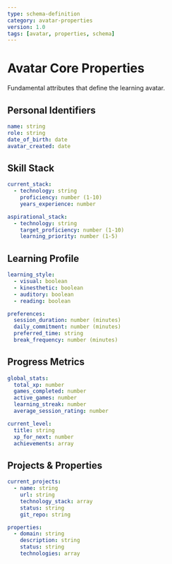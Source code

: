 ```yaml
---
type: schema-definition
category: avatar-properties
version: 1.0
tags: [avatar, properties, schema]
---
```


# Avatar Core Properties

Fundamental attributes that define the learning avatar.

## Personal Identifiers
```yaml
name: string
role: string  
date_of_birth: date
avatar_created: date
```

## Skill Stack
```yaml
current_stack:
  - technology: string
    proficiency: number (1-10)
    years_experience: number

aspirational_stack:
  - technology: string
    target_proficiency: number (1-10)
    learning_priority: number (1-5)
```

## Learning Profile
```yaml
learning_style:
  - visual: boolean
  - kinesthetic: boolean
  - auditory: boolean
  - reading: boolean

preferences:
  session_duration: number (minutes)
  daily_commitment: number (minutes)
  preferred_time: string
  break_frequency: number (minutes)
```

## Progress Metrics
```yaml
global_stats:
  total_xp: number
  games_completed: number
  active_games: number
  learning_streak: number
  average_session_rating: number

current_level:
  title: string
  xp_for_next: number
  achievements: array
```

## Projects & Properties
```yaml
current_projects:
  - name: string
    url: string
    technology_stack: array
    status: string
    git_repo: string

properties:
  - domain: string
    description: string
    status: string
    technologies: array
```

